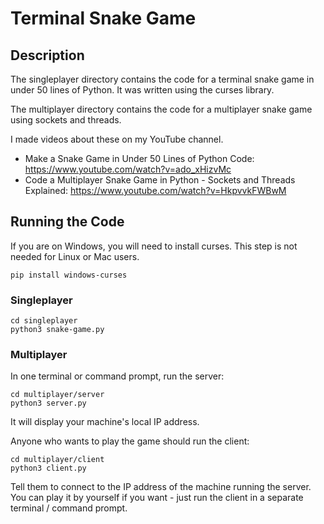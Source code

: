 # Terminal Snake Game

## Description
The singleplayer directory contains the code for a terminal snake game in under 50 lines of Python. It was written using the curses library. 

The multiplayer directory contains the code for a multiplayer snake game using sockets and threads. 

I made videos about these on my YouTube channel.

* Make a Snake Game in Under 50 Lines of Python Code: https://www.youtube.com/watch?v=ado_xHizvMc
* Code a Multiplayer Snake Game in Python - Sockets and Threads Explained: https://www.youtube.com/watch?v=HkpvvkFWBwM

## Running the Code
If you are on Windows, you will need to install curses. This step is not needed for Linux or Mac users.
```
pip install windows-curses
```
### Singleplayer
```
cd singleplayer
python3 snake-game.py
```
### Multiplayer
In one terminal or command prompt, run the server:
```
cd multiplayer/server
python3 server.py
```
It will display your machine's local IP address.

Anyone who wants to play the game should run the client:
```
cd multiplayer/client
python3 client.py
```
Tell them to connect to the IP address of the machine running the server. You can play it by yourself if you want - just run the client in a separate terminal / command prompt.